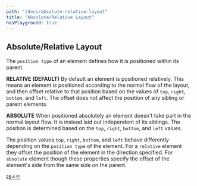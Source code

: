 ```yaml
---
path: "/docs/absolute-relative-layout"
title: "Absolute/Relative Layout"
hasPlayground: true
---
```

## Absolute/Relative Layout

The `position type` of an element defines how it is
positioned within its parent.

**RELATIVE (DEFAULT)** By default an element is positioned
relatively. This means an element is positioned according to the
normal flow of the layout, and then offset relative to that position
based on the values of `top`, `right`, `bottom`, and `left`.
The offset does not affect the position of any sibling or parent elements.

**ABSOLUTE** When positioned absolutely an element doesn't take
part in the normal layout flow. It is instead laid out independent 
of its siblings. The position is determined based on the
`top`, `right`, `bottom`, and `left` values. 

<controls prop="positionType"></controls>

The position values `top`, `right`, `bottom`, and `left` behave
differently depending on the `position type` of the element. For
a `relative` element they offset the position of the element in the
direction specified. For `absolute` element though these properties
specify the offset of the element's side from the same side on the parent.

<controls prop="position"></controls>

테스트
